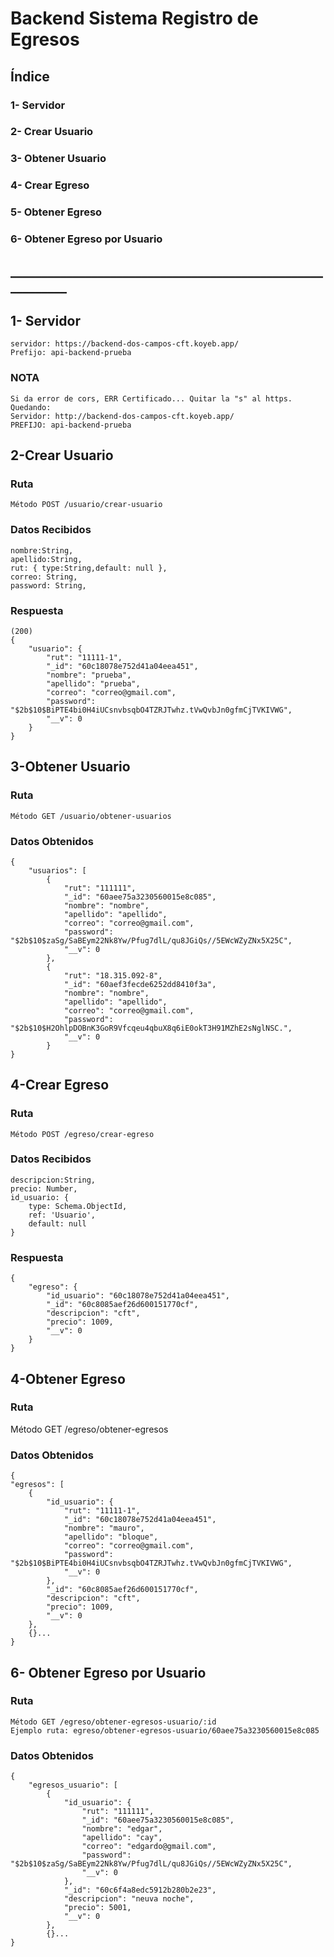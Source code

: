 # Backend Sistema Registro de Egresos

## Índice

### 1- Servidor

### 2- Crear Usuario

### 3- Obtener Usuario

### 4- Crear Egreso

### 5- Obtener Egreso

### 6- Obtener Egreso por Usuario

## ___________________________________________________________

## 1- Servidor

    servidor: https://backend-dos-campos-cft.koyeb.app/
    Prefijo: api-backend-prueba
    
### NOTA



```
Si da error de cors, ERR Certificado... Quitar la "s" al https. Quedando:
Servidor: http://backend-dos-campos-cft.koyeb.app/
PREFIJO: api-backend-prueba
```

## 2-Crear Usuario

### Ruta

    Método POST /usuario/crear-usuario    

### Datos Recibidos

    nombre:String,
    apellido:String,
    rut: { type:String,default: null },
    correo: String,
    password: String,

### Respuesta

    (200)
    {
        "usuario": {
            "rut": "11111-1",
            "_id": "60c18078e752d41a04eea451",
            "nombre": "prueba",
            "apellido": "prueba",
            "correo": "correo@gmail.com",
            "password": "$2b$10$BiPTE4bi0H4iUCsnvbsqbO4TZRJTwhz.tVwQvbJn0gfmCjTVKIVWG",
            "__v": 0
        }
    }

## 3-Obtener Usuario

### Ruta

    Método GET /usuario/obtener-usuarios

### Datos Obtenidos

    {
        "usuarios": [
            {
                "rut": "111111",
                "_id": "60aee75a3230560015e8c085",
                "nombre": "nombre",
                "apellido": "apellido",
                "correo": "correo@gmail.com",
                "password": "$2b$10$zaSg/SaBEym22Nk8Yw/Pfug7dlL/qu8JGiQs//5EWcWZyZNx5X25C",
                "__v": 0
            },
            {
                "rut": "18.315.092-8",
                "_id": "60aef3fecde6252dd8410f3a",
                "nombre": "nombre",
                "apellido": "apellido",
                "correo": "correo@gmail.com",
                "password": "$2b$10$H2OhlpDOBnK3GoR9Vfcqeu4qbuX8q6iE0okT3H91MZhE2sNglNSC.",
                "__v": 0
            }
    }

## 4-Crear Egreso

### Ruta

    Método POST /egreso/crear-egreso    

### Datos Recibidos

    descripcion:String,
    precio: Number,
    id_usuario: {
        type: Schema.ObjectId,
        ref: 'Usuario',
        default: null
    }

### Respuesta

    {
        "egreso": {
            "id_usuario": "60c18078e752d41a04eea451",
            "_id": "60c8085aef26d600151770cf",
            "descripcion": "cft",
            "precio": 1009,
            "__v": 0
        }
    }

## 4-Obtener Egreso

### Ruta

   Método GET /egreso/obtener-egresos

### Datos Obtenidos

    {
    "egresos": [
        {
            "id_usuario": {
                "rut": "11111-1",
                "_id": "60c18078e752d41a04eea451",
                "nombre": "mauro",
                "apellido": "bloque",
                "correo": "correo@gmail.com",
                "password": "$2b$10$BiPTE4bi0H4iUCsnvbsqbO4TZRJTwhz.tVwQvbJn0gfmCjTVKIVWG",
                "__v": 0
            },
            "_id": "60c8085aef26d600151770cf",
            "descripcion": "cft",
            "precio": 1009,
            "__v": 0
        },
        {}...
    }

## 6- Obtener Egreso por Usuario

### Ruta

    Método GET /egreso/obtener-egresos-usuario/:id
    Ejemplo ruta: egreso/obtener-egresos-usuario/60aee75a3230560015e8c085

### Datos Obtenidos

    {
        "egresos_usuario": [
            {
                "id_usuario": {
                    "rut": "111111",
                    "_id": "60aee75a3230560015e8c085",
                    "nombre": "edgar",
                    "apellido": "cay",
                    "correo": "edgardo@gmail.com",
                    "password": "$2b$10$zaSg/SaBEym22Nk8Yw/Pfug7dlL/qu8JGiQs//5EWcWZyZNx5X25C",
                    "__v": 0
                },
                "_id": "60c6f4a8edc5912b280b2e23",
                "descripcion": "neuva noche",
                "precio": 5001,
                "__v": 0
            },
            {}...
    }

